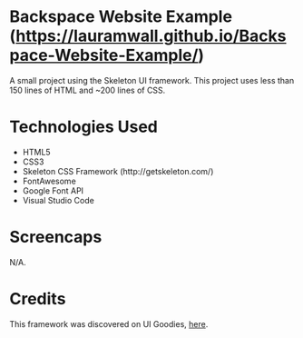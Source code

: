 # Backspace Website Example (https://lauramwall.github.io/Backspace-Website-Example/)

A small project using the Skeleton UI framework. This project uses less than 150 lines of HTML and ~200 lines of CSS.

# Technologies Used

<ul>
  <li>HTML5</li>
  <li>CSS3</li>
  <li>Skeleton CSS Framework (http://getskeleton.com/)</li>
  <li>FontAwesome</li>
  <li>Google Font API</li>
  <li>Visual Studio Code</li>
</ul>

# Screencaps

N/A.

# Credits

This framework was discovered on UI Goodies, <a href="https://uigoodies.com/frameworks.html">here</a>.

